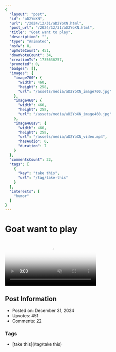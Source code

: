 ```yaml
---
{
  "layout": "post",
  "id": "aD2YoXN",
  "url": "/2024/12/31/aD2YoXN.html",
  "post_url": "/2024/12/31/aD2YoXN.html",
  "title": "Goat want to play",
  "description": "",
  "type": "Animated",
  "nsfw": 0,
  "upVoteCount": 451,
  "downVoteCount": 34,
  "creationTs": 1735636257,
  "promoted": 0,
  "badges": [],
  "images": {
    "image700": {
      "width": 460,
      "height": 258,
      "url": "/assets/media/aD2YoXN_image700.jpg"
    },
    "image460": {
      "width": 460,
      "height": 258,
      "url": "/assets/media/aD2YoXN_image460.jpg"
    },
    "image460sv": {
      "width": 460,
      "height": 258,
      "url": "/assets/media/aD2YoXN_video.mp4",
      "hasAudio": 0,
      "duration": 7
    }
  },
  "commentsCount": 22,
  "tags": [
    {
      "key": "take this",
      "url": "/tag/take-this"
    }
  ],
  "interests": [
    "humor"
  ]
}
---
```


# Goat want to play

<video controls playsinline loop muted poster="/assets/media/aD2YoXN_image460.jpg">
  <source src="/assets/media/aD2YoXN_video.mp4" type="video/mp4">
  Your browser does not support the video tag.
</video>

## Post Information

- Posted on: December 31, 2024
- Upvotes: 451
- Comments: 22

### Tags

- [take this](/tag/take this)
